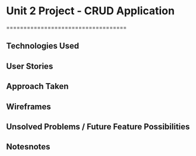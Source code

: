 # Unit 2 Project - CRUD Application
===================================

## Technologies Used

## User Stories

## Approach Taken

## Wireframes


## Unsolved Problems / Future Feature Possibilities


## Notesnotes